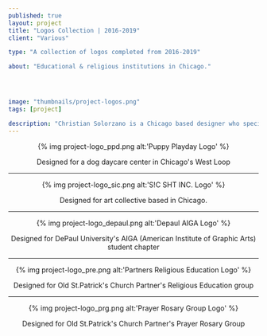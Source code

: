 ```yaml
---
published: true
layout: project
title: "Logos Collection | 2016-2019"
client: "Various"

type: "A collection of logos completed from 2016-2019"

about: "Educational & religious institutions in Chicago."




image: "thumbnails/project-logos.png"
tags: [project]

description: "Christian Solorzano is a Chicago based designer who specializes in creating identities, design systems, interfaces, and thoughtful ideas for diverse audiences."
---
```


<center>


{% img project-logo_ppd.png alt:'Puppy Playday Logo' %}
<p>Designed for a dog daycare center in Chicago's West Loop</p>
<hr>

{% img project-logo_sic.png alt:'S!C SHT INC. Logo' %}
<p>Designed for art collective based in Chicago.</p>
<hr>

{% img project-logo_depaul.png alt:'Depaul AIGA Logo' %}
<p>Designed for DePaul University's AIGA (American Institute of Graphic Arts) student chapter</p>
<hr>

{% img project-logo_pre.png alt:'Partners Religious Education Logo' %}
<p>Designed for Old St.Patrick's Church Partner's Religious Education group</p>
<hr>
{% img project-logo_prg.png alt:'Prayer Rosary Group Logo' %}
<p>Designed for Old St.Patrick's Church Partner's Prayer Rosary Group</p>
